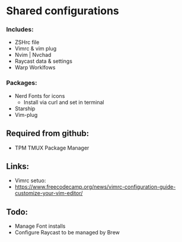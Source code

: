 # Shared configurations

### Includes:

- ZSHrc file
- Vimrc & vim plug
- Nvim | Nvchad
- Raycast data & settings
- Warp Worklfows

### Packages:

- Nerd Fonts for icons
  - Install via curl and set in terminal
- Starship
- Vim-plug

## Required from github:
- TPM TMUX Package Manager

## Links:

- Vimrc setuo:
- https://www.freecodecamp.org/news/vimrc-configuration-guide-customize-your-vim-editor/

## Todo:

- Manage Font installs
- Configure Raycast to be managed by Brew
